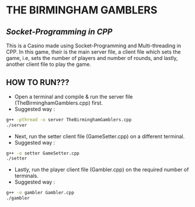# THE BIRMINGHAM GAMBLERS
## _Socket-Programming in CPP_

This is a Casino made using Socket-Programming and Multi-threading in CPP. In this game, their is the main server file, a client file which sets the game, i.e, sets the number of players and number of rounds, and lastly, another client file to play the game. 

## HOW TO RUN???

- Open a terminal and compile & run the server file (TheBirminghamGamblers.cpp) first.
- Suggested way : 
```sh
g++ -pthread -o server TheBirminghamGamblers.cpp
./server
```
- Next, run the setter client file (GameSetter.cpp) on a different terminal.
- Suggested way : 
```sh
g++ -o setter GameSetter.cpp
./setter
```
- Lastly, run the player client file (Gambler.cpp) on the required number of terminals.
- Suggested way : 
```sh
g++ -o gambler Gambler.cpp
./gambler
```